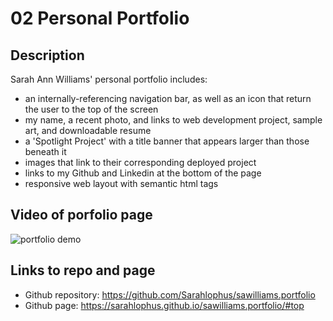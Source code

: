 # 02 Personal Portfolio

## Description

Sarah Ann Williams' personal portfolio includes:

- an internally-referencing navigation bar, as well as an icon that return the user to the top of the screen
- my name, a recent photo, and links to web development project, sample art, and downloadable resume
- a 'Spotlight Project' with a title banner that appears larger than those beneath it
- images that link to their corresponding deployed project
- links to my Github and Linkedin at the bottom of the page
- responsive web layout with semantic html tags

## Video of porfolio page

![portfolio demo](./assets/img/Swilliams-portfolio.gif)

## Links to repo and page

- Github repository: https://github.com/Sarahlophus/sawilliams.portfolio
- Github page: https://sarahlophus.github.io/sawilliams.portfolio/#top
